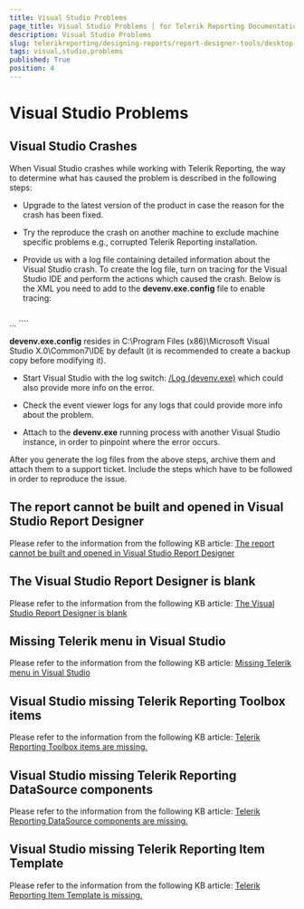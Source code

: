 ```yaml
---
title: Visual Studio Problems
page_title: Visual Studio Problems | for Telerik Reporting Documentation
description: Visual Studio Problems
slug: telerikreporting/designing-reports/report-designer-tools/desktop-designers/visual-studio-report-designer/visual-studio-problems
tags: visual,studio,problems
published: True
position: 4
---
```


# Visual Studio Problems



## Visual Studio Crashes

When Visual Studio crashes while working with Telerik Reporting,           the way to determine what has caused the problem is described in the following steps:         

* Upgrade to the latest version of the product in case the reason for the crash has been fixed.

* Try the reproduce the crash on another machine to exclude machine specific problems e.g., corrupted Telerik Reporting installation.

* Provide us with a log file containing detailed information about the Visual Studio crash.               To create the log file, turn on tracing for the Visual Studio IDE and perform the actions which caused the crash.               Below is the XML you need to add to the __devenv.exe.config__  file to enable tracing:             

	
    ````xml
<?xml version ="1.0"?>
<configuration>
    ...
    <system.diagnostics>
        <trace autoflush="true" indentsize="4">
          <listeners>
            <add name="myListener" type="System.Diagnostics.TextWriterTraceListener" initializeData="c:\temp\DEVENV.LOG" />              
            <remove name="Default" />
          </listeners>
        </trace>
    </system.diagnostics>
</configuration>
````

__devenv.exe.config__  resides in C:\Program Files (x86)\Microsoft Visual Studio X.0\Common7\IDE by default (it is recommended to create a backup copy before modifying it).             

* Start Visual Studio with the log switch:  [/Log (devenv.exe)](https://msdn.microsoft.com/en-us/library/ms241272.aspx)                which could also provide more info on the error.             

* Check the event viewer logs for any logs that could provide more info about the problem.

* Attach to the __devenv.exe__  running process with another Visual Studio instance, in order to pinpoint where the error occurs.             

After you generate the log files from the above steps, archive them and attach them to a support ticket.           Include the steps which have to be followed in order to reproduce the issue.         

## The report cannot be built and opened in Visual Studio Report Designer

Please refer to the information from the following KB article:  [The report cannot be built and opened in Visual Studio Report Designer](./knowledge-base/report-cannot-be-built-and-opened-in-vs-report-designer) 

## The Visual Studio Report Designer is blank

Please refer to the information from the following KB article:  [The Visual Studio Report Designer is blank](./knowledge-base/vs-report-designer-is-blank) 

## Missing Telerik menu in Visual Studio

Please refer to the information from the following KB article:  [Missing Telerik menu in Visual Studio](./knowledge-base/missing-telerik-menu-in-visual-studio) 

## Visual Studio missing Telerik Reporting Toolbox items

Please refer to the information from the following KB article:  [Telerik Reporting Toolbox items are missing.](http://www.telerik.com/support/kb/reporting/general/missing-toolbox-items.aspx) 

## Visual Studio missing Telerik Reporting DataSource components

Please refer to the information from the following KB article:  [Telerik Reporting DataSource components are missing.](http://www.telerik.com/support/kb/reporting/details/telerik-reporting-datasource-components-are-missing) 

## Visual Studio missing Telerik Reporting Item Template

Please refer to the information from the following KB article:  [Telerik Reporting Item Template is missing.](http://www.telerik.com/support/kb/reporting/general/missing-item-template.aspx) 

